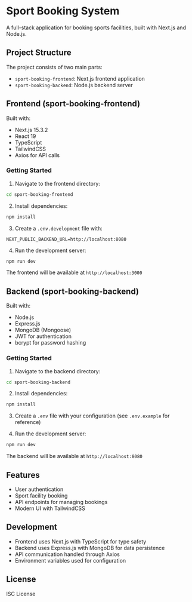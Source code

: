 # Sport Booking System

A full-stack application for booking sports facilities, built with Next.js and Node.js.

## Project Structure

The project consists of two main parts:

- `sport-booking-frontend`: Next.js frontend application
- `sport-booking-backend`: Node.js backend server

## Frontend (sport-booking-frontend)

Built with:

- Next.js 15.3.2
- React 19
- TypeScript
- TailwindCSS
- Axios for API calls

### Getting Started

1. Navigate to the frontend directory:

```bash
cd sport-booking-frontend
```

2. Install dependencies:

```bash
npm install
```

3. Create a `.env.development` file with:

```
NEXT_PUBLIC_BACKEND_URL=http://localhost:8080
```

4. Run the development server:

```bash
npm run dev
```

The frontend will be available at `http://localhost:3000`

## Backend (sport-booking-backend)

Built with:

- Node.js
- Express.js
- MongoDB (Mongoose)
- JWT for authentication
- bcrypt for password hashing

### Getting Started

1. Navigate to the backend directory:

```bash
cd sport-booking-backend
```

2. Install dependencies:

```bash
npm install
```

3. Create a `.env` file with your configuration (see `.env.example` for reference)

4. Run the development server:

```bash
npm run dev
```

The backend will be available at `http://localhost:8080`

## Features

- User authentication
- Sport facility booking
- API endpoints for managing bookings
- Modern UI with TailwindCSS

## Development

- Frontend uses Next.js with TypeScript for type safety
- Backend uses Express.js with MongoDB for data persistence
- API communication handled through Axios
- Environment variables used for configuration

## License

ISC License

